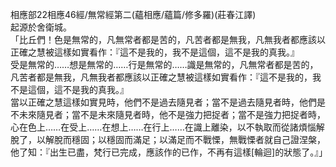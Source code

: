 相應部22相應46經/無常經第二(蘊相應/蘊篇/修多羅)(莊春江譯)  
起源於舍衛城。  
「比丘們！色是無常的，凡無常者都是苦的，凡苦者都是無我，凡無我者都應該以正確之慧被這樣如實看作：『這不是我的，我不是這個，這不是我的真我。』  
受是無常的……想是無常的……行是無常的……識是無常的，凡無常者都是苦的，凡苦者都是無我，凡無我者都應該以正確之慧被這樣如實看作：『這不是我的，我不是這個，這不是我的真我。』  
當以正確之慧這樣如實見時，他們不是過去隨見者；當不是過去隨見者時，他們是不未來隨見者；當不是未來隨見者時，他不是強力把捉者；當不是強力把捉者時，心在色上……在受上……在想上……在行上……在識上離染，以不執取而從諸煩惱解脫了，以解脫而穩固；以穩固而滿足；以滿足而不戰慄，無戰慄者就自己證涅槃，他了知：『出生已盡，梵行已完成，應該作的已作，不再有這樣[輪迴]的狀態了。』」  
  
  
